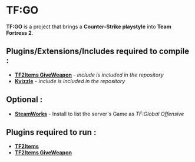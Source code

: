 # TF:GO

**TF:GO** is a project that brings a **Counter-Strike playstyle** into **Team Fortress 2**.

## Plugins/Extensions/Includes required to compile :
  * [**TF2Items GiveWeapon**](https://forums.alliedmods.net/showthread.php?p=1337899) - *include is included in the repository*
  * [**Kvizzle**](https://forums.alliedmods.net/showthread.php?t=233432) - *include is included in the repository*

## Optional :
  * [**SteamWorks**](https://forums.alliedmods.net/showthread.php?t=229556) - Install to list the server's Game as *TF:Global Offensive*
  
## Plugins required to run :
  * [**TF2Items**](https://builds.limetech.org/?p=tf2items)
  * [**TF2Items GiveWeapon**](https://forums.alliedmods.net/showthread.php?p=1337899)